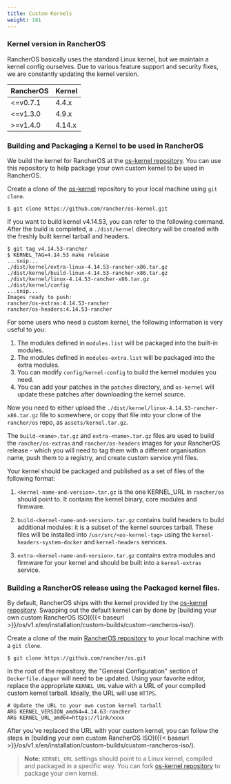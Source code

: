 ```yaml
---
title: Custom Kernels
weight: 181
---
```


### Kernel version in RancherOS

RancherOS basically uses the standard Linux kernel, but we maintain a kernel config ourselves. Due to various feature support and security fixes, we are constantly updating the kernel version.

RancherOS | Kernel
--------- | ------
<=v0.7.1  | 4.4.x
<=v1.3.0  | 4.9.x
>=v1.4.0  | 4.14.x

### Building and Packaging a Kernel to be used in RancherOS

We build the kernel for RancherOS at the [os-kernel repository](https://github.com/rancher/os-kernel). You can use this repository to help package your own custom kernel to be used in RancherOS.

Create a clone of the [os-kernel](https://github.com/rancher/os-kernel) repository to your local machine using `git clone`.

```
$ git clone https://github.com/rancher/os-kernel.git
```

If you want to build kernel v4.14.53, you can refer to the following command. After the build is completed, a `./dist/kernel` directory will be created with the freshly built kernel tarball and headers.

```
$ git tag v4.14.53-rancher
$ KERNEL_TAG=4.14.53 make release
...snip...
./dist/kernel/extra-linux-4.14.53-rancher-x86.tar.gz
./dist/kernel/build-linux-4.14.53-rancher-x86.tar.gz
./dist/kernel/linux-4.14.53-rancher-x86.tar.gz
./dist/kernel/config
...snip...
Images ready to push:
rancher/os-extras:4.14.53-rancher
rancher/os-headers:4.14.53-rancher
 ```
For some users who need a custom kernel, the following information is very useful to you:

1. The modules defined in `modules.list`  will be packaged into the built-in modules.
2. The modules defined in `modules-extra.list`  will be packaged into the extra modules.
3. You can modify `config/kernel-config` to build the kernel modules you need.
4. You can add your patches in the `patches` directory, and `os-kernel` will update these patches after downloading the kernel source.

Now you need to either upload the `./dist/kernel/linux-4.14.53-rancher-x86.tar.gz` file to somewhere, or copy that file into your clone of the `rancher/os` repo, as `assets/kernel.tar.gz`.

The `build-<name>.tar.gz` and `extra-<name>.tar.gz` files are used to build the `rancher/os-extras` and `rancher/os-headers` images for your RancherOS release - which you will need to tag them with a different organisation name, push them to a registry, and create custom service.yml files.

Your kernel should be packaged and published as a set of files of the following format:

1. `<kernel-name-and-version>.tar.gz` is the one KERNEL_URL in `rancher/os` should point to. It contains the kernel binary, core modules and firmware.

2. `build-<kernel-name-and-version>.tar.gz` contains build headers to build additional modules: it is a subset of the kernel sources tarball. These files will be installed into `/usr/src/<os-kernel-tag>` using the `kernel-headers-system-docker` and `kernel-headers` services.

3. `extra-<kernel-name-and-version>.tar.gz` contains extra modules and firmware for your kernel and should be built into a `kernel-extras` service.

### Building a RancherOS release using the Packaged kernel files.

By default, RancherOS ships with the kernel provided by the [os-kernel repository](https://github.com/rancher/os-kernel). Swapping out the default kernel can by done by [building your own custom RancherOS ISO]({{< baseurl >}}/os/v1.x/en/installation/custom-builds/custom-rancheros-iso/).

Create a clone of the main [RancherOS repository](https://github.com/rancher/os) to your local machine with a `git clone`.

```
$ git clone https://github.com/rancher/os.git
```

In the root of the repository, the "General Configuration" section of `Dockerfile.dapper` will need to be updated. Using your favorite editor, replace the appropriate `KERNEL_URL` value with a URL of your compiled custom kernel tarball. Ideally, the URL will use `HTTPS`.

```
# Update the URL to your own custom kernel tarball
ARG KERNEL_VERSION_amd64=4.14.63-rancher
ARG KERNEL_URL_amd64=https://link/xxxx
```

After you've replaced the URL with your custom kernel, you can follow the steps in [building your own custom RancherOS ISO]({{< baseurl >}}/os/v1.x/en/installation/custom-builds/custom-rancheros-iso/).

> **Note:** `KERNEL_URL` settings should point to a Linux kernel, compiled and packaged in a specific way. You can fork [os-kernel repository](https://github.com/rancher/os-kernel) to package your own kernel.
